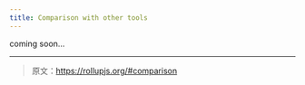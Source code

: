 ```yaml
---
title: Comparison with other tools
---
```


coming soon...

***

> 原文：https://rollupjs.org/#comparison